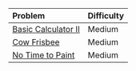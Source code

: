 | Problem | Difficulty |
|:------- |:---------- |
|[Basic Calculator II](https://leetcode.com/problems/basic-calculator-ii/description/)|Medium|
|[Cow Frisbee](https://usaco.org/index.php?page=viewproblem2&cpid=1183)|Medium|
|[No Time to Paint](https://usaco.org/index.php?page=viewproblem2&cpid=1087)|Medium|